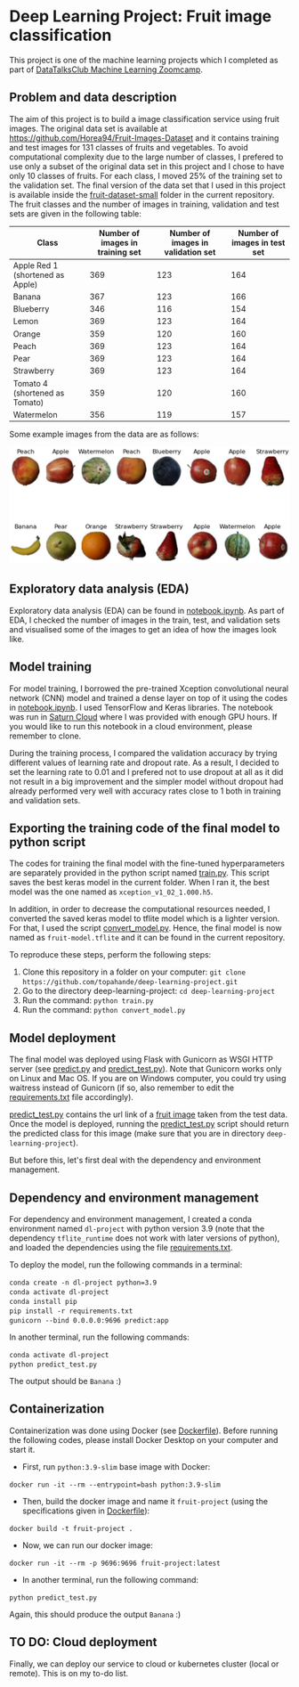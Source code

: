 # Deep Learning Project: Fruit image classification 
This project is one of the machine learning projects which I completed as part of [DataTalksClub Machine Learning Zoomcamp](https://github.com/DataTalksClub/machine-learning-zoomcamp).  

## Problem and data description 
The aim of this project is to build a image classification service using fruit images. The original data set is available at https://github.com/Horea94/Fruit-Images-Dataset and it contains training and test images for 131 classes of fruits and vegetables. To avoid computational complexity due to the large number of classes, I prefered to use only a subset of the original data set in this project and I chose to have only 10 classes of fruits. For each class, I moved 25% of the training set to the validation set. The final version of the data set that I used in this project is available inside the [fruit-dataset-small](https://github.com/topahande/deep-learning-project/tree/main/fruit-dataset-small) folder in the current repository. The fruit classes and the number of images in training, validation and test sets are given in the following table: 

| Class                            | Number of images in training set | Number of images in validation set | Number of images in test set |
| -------------------------------- | -------------------------------- | ---------------------------------- | ---------------------------- |
| Apple Red 1 (shortened as Apple) |             369                  |             123                    |             164              | 
| Banana                           |             367                  |             123                    |             166              | 
| Blueberry                        |             346                  |             116                    |             154              | 
| Lemon                            |             369                  |             123                    |             164              | 
| Orange                           |             359                  |             120                    |             160              | 
| Peach                            |             369                  |             123                    |             164              | 
| Pear                             |             369                  |             123                    |             164              | 
| Strawberry                       |             369                  |             123                    |             164              | 
| Tomato 4 (shortened as Tomato)   |             359                  |             120                    |             160              | 
| Watermelon                       |             356                  |             119                    |             157              | 

Some example images from the data are as follows:

![data_example](https://github.com/topahande/deep-learning-project/blob/main/data_example.png)

## Exploratory data analysis (EDA)   

Exploratory data analysis (EDA) can be found in [notebook.ipynb](https://github.com/topahande/deep-learning-project/blob/main/notebook.ipynb). As part of EDA, I checked the number of images in the train, test, and validation sets and visualised some of the images to get an idea of how the images look like. 

## Model training  

For model training, I borrowed the pre-trained Xception convolutional neural network (CNN) model and trained a dense layer on top of it using the codes in [notebook.ipynb](https://github.com/topahande/deep-learning-project/blob/main/notebook.ipynb). I used TensorFlow and Keras libraries. The notebook was run in [Saturn Cloud](https://saturncloud.io/) where I was provided with enough GPU hours. If you would like to run this notebook in a cloud environment, please remember to clone.  

During the training process, I compared the validation accuracy by trying different values of learning rate and dropout rate. As a result, I decided to set the learning rate to 0.01 and I prefered not to use dropout at all as it did not result in a big improvement and the simpler model without dropout had already performed very well with accuracy rates close to 1 both in training and validation sets. 

## Exporting the training code of the final model to python script

The codes for training the final model with the fine-tuned hyperparameters are separately provided in the python script named [train.py](https://github.com/topahande/deep-learning-project/blob/main/train.py).
This script saves the best keras model in the current folder. When I ran it, the best model was the one named as ``xception_v1_02_1.000.h5``.

In addition, in order to decrease the computational resources needed, I converted the saved keras model to tflite model which is a lighter version. For that, I used the script [convert_model.py](https://github.com/topahande/deep-learning-project/blob/main/convert_model.py). Hence, the final model is now named as ``fruit-model.tflite`` and it can be found in the current repository.

To reproduce these steps, perform the following steps:  
1) Clone this repository in a folder on your computer: ``git clone https://github.com/topahande/deep-learning-project.git``
2) Go to the directory deep-learning-project: ``cd deep-learning-project``
3) Run the command: ``python train.py``
4) Run the command: ``python convert_model.py``  


## Model deployment

The final model was deployed using Flask with Gunicorn as WSGI HTTP server (see [predict.py](https://github.com/topahande/deep-learning-project/blob/main/predict.py) and [predict_test.py](https://github.com/topahande/deep-learning-project/blob/main/predict_test.py)). Note that Gunicorn works only on Linux and Mac OS. If you are on Windows computer, you could try using waitress instead of Gunicorn (if so, also remember to edit the [requirements.txt](https://github.com/topahande/deep-learning-project/blob/main/requirements.txt) file accordingly).  

[predict_test.py](https://github.com/topahande/deep-learning-project/blob/main/predict_test.py) contains the url link of a [fruit image](https://raw.githubusercontent.com/Horea94/Fruit-Images-Dataset/master/Test/Banana/100_100.jpg) taken from the test data. Once the model is deployed, running the [predict_test.py](https://github.com/topahande/deep-learning-project/blob/main/predict_test.py) script should return the predicted class for this image (make sure that you are in directory ``deep-learning-project``).

But before this, let's first deal with the dependency and environment management.

## Dependency and environment management  

For dependency and environment management, I created a conda environment named ``dl-project`` with python version 3.9 (note that the dependency ``tflite_runtime`` does not work with later versions of python), and loaded the dependencies using the file [requirements.txt](https://github.com/topahande/deep-learning-project/blob/main/requirements.txt).  

To deploy the model, run the following commands in a terminal:

``conda create -n dl-project python=3.9``  
``conda activate dl-project``  
``conda install pip``  
``pip install -r requirements.txt``  
``gunicorn --bind 0.0.0.0:9696 predict:app``  

In another  terminal, run the following commands:  

``conda activate dl-project``  
``python predict_test.py``  

The output should be ``Banana`` :)

## Containerization  

Containerization was done using Docker (see [Dockerfile](https://github.com/topahande/deep-learning-project/blob/main/Dockerfile)). Before running the following codes, please install Docker Desktop on your computer and start it.  

- First, run ``python:3.9-slim`` base image with Docker:  

``docker run -it --rm --entrypoint=bash python:3.9-slim``

- Then, build the docker image and name it ``fruit-project`` (using the specifications given in [Dockerfile](https://github.com/topahande/deep-learning-project/blob/main/Dockerfile)):  

``docker build -t fruit-project .``  

- Now, we can run our docker image:

``docker run -it --rm -p 9696:9696 fruit-project:latest``

- In another  terminal, run the following command:  

``python predict_test.py`` 

Again, this should produce the output ``Banana`` :)  

## TO DO: Cloud deployment 

Finally, we can deploy our service to cloud or kubernetes cluster (local or remote). This is on my to-do list.  

